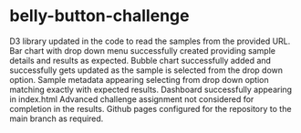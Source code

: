 # belly-button-challenge
D3 library updated in the code to read the samples from the provided URL.
Bar chart with drop down menu successfully created providing sample details and results as expected.
Bubble chart successfully added and successfully gets updated as the sample is selected from the drop down option.
Sample metadata appearing selecting from drop down option matching exactly with expected results. 
Dashboard successfully appearing in index.html
Advanced challenge assignment not considered for completion in the results.
Github pages configured for the repository to the main branch as required.
